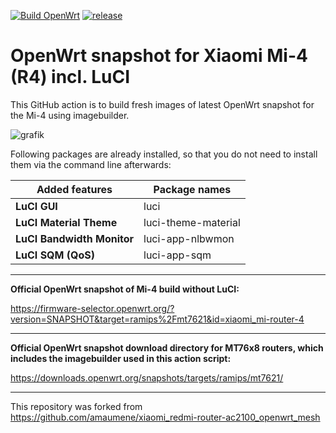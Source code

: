 [![Build OpenWrt](https://github.com/minax007/XIAOMI_MI-4_OpenWrt/actions/workflows/build-openwrt.yml/badge.svg)](https://github.com/minax007/XIAOMI_MI-4_OpenWrt/actions/workflows/build-openwrt.yml)
[![release](https://img.shields.io/github/v/release/minax007/XIAOMI_MI-4_OpenWrt.svg)](https://github.com/minax007/XIAOMI_MI-4_OpenWrt/releases)

# OpenWrt snapshot for Xiaomi Mi-4 (R4) incl. LuCI

This GitHub action is to build fresh images of latest OpenWrt snapshot for the Mi-4 using imagebuilder.

![grafik](https://user-images.githubusercontent.com/67478561/118937682-107ac100-b94e-11eb-8965-52671756bca1.png)

Following packages are already installed, so that you do not need to install them via the command line afterwards: 

Added features | Package names
------------ | -------------
**LuCI GUI** | luci
**LuCI Material Theme** | luci-theme-material 
**LuCI Bandwidth Monitor** | luci-app-nlbwmon
**LuCI SQM (QoS)** | luci-app-sqm
__________________________________________________________________
**Official OpenWrt snapshot of Mi-4 build without LuCI:**

https://firmware-selector.openwrt.org/?version=SNAPSHOT&target=ramips%2Fmt7621&id=xiaomi_mi-router-4
__________________________________________________________________
**Official OpenWrt snapshot download directory for MT76x8 routers, which includes the imagebuilder used in this action script:**

https://downloads.openwrt.org/snapshots/targets/ramips/mt7621/

__________________________________________________________________
This repository was  forked from https://github.com/amaumene/xiaomi_redmi-router-ac2100_openwrt_mesh
